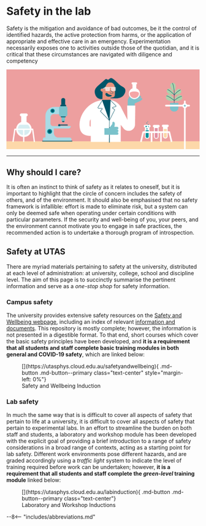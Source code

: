 # Safety in the lab

Safety is the mitigation and avoidance of bad outcomes, be it the control of identified hazards, the active protection from harms, or the application of appropriate and effective care in an emergency. Experimentation necessarily exposes one to activities outside those of the quotidian, and it is critical that these circumstances are navigated with diligence and competency

![](header.gif)

---

## Why should I care?

It is often an instinct to think of safety as it relates to oneself, but it is important to highlight that the circle of concern includes the safety of others, and of the environment. It should also be emphasised that no safety framework is infallible: effort is made to eliminate risk, but a system can only be deemed safe when operating under certain conditions with particular parameters. If the security and well-being of you, your peers, and the environment cannot motivate you to engage in safe practices, the recommended action is to undertake a thorough program of introspection.

## Safety at UTAS

There are myriad materials pertaining to safety at the university, distributed at each level of administration: at university, college, school and discipline level. The aim of this page is to succinctly summarise the pertinent information and serve as a *one-stop shop* for safety information.

### Campus safety

The university provides extensive safety resources on the [Safety and Wellbeing webpage](https://www.utas.edu.au/safety-and-wellbeing/home), including an index of relevant [information and documents](https://www.utas.edu.au/safety-and-wellbeing/information-and-documents). This repository is mostly complete; however, the information is not presented in a digestible format. To that end, short courses which cover the basic safety principles have been developed, and **it is a requirement that all students and staff complete basic training modules in both general and COVID-19 safety**, which are linked below:

<figure markdown>
[<i class="fas fa-university fa-5x"></i>](https://utasphys.cloud.edu.au/safetyandwellbeing){ .md-button .md-button--primary class="text-center" style="margin-left: 0%"}
<figcaption>Safety and Wellbeing Induction</figcaption>
</figure>

<!-- <figure markdown>
[<i class="fas fa-book-medical fa-5x"></i>](https://mylo.utas.edu.au/d2l/home/426741){ .md-button .md-button--primary class="text-center"}
<figcaption>A COVID-Safe Campus</figcaption>
</figure> -->

### Lab safety

In much the same way that is is difficult to cover all aspects of safety that pertain to life at a university, it is difficult to cover all aspects of safety that pertain to experimental labs. In an effort to streamline the burden on both staff and students, a laboratory and workshop module has been developed with the explicit goal of providing a brief introduction to a range of safety considerations in a broad range of contexts, acting as a starting point for lab safety. Different work environments pose different hazards, and are graded accordingly using a <i>traffic light</i> system to indicate the level of training required before work can be undertaken; however, <b>it is a requirement that all students and staff complete the <i>green-level</i> training module</b> linked below:

<figure markdown>
[<i class="fas fa-flask fa-5x"></i>](https://utasphys.cloud.edu.au/labinduction){ .md-button .md-button--primary class="text-center"}
<figcaption>Laboratory and Workshop Inductions</figcaption>
</figure>

--8<-- "includes/abbreviations.md"
